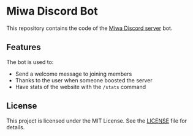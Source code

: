 # Miwa Discord Bot

This repository contains the code of the [Miwa Discord server](https://discord.gg/miwa) bot.

## Features

The bot is used to:
- Send a welcome message to joining members
- Thanks to the user when someone boosted the server
- Have stats of the website with the `/stats` command

## License

This project is licensed under the MIT License. See the [LICENSE](LICENSE) file for details.